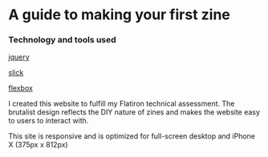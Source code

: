 # A guide to making your first zine

### Technology and tools used
[jquery](https://jquery.com/)

[slick](http://kenwheeler.github.io/slick/)

[flexbox](https://css-tricks.com/snippets/css/a-guide-to-flexbox/)

I created this website to fulfill my Flatiron technical assessment. The brutalist design reflects the DIY nature of zines and makes the website easy to users to interact with.

This site is responsive and is optimized for full-screen desktop and iPhone X (375px x 812px)
